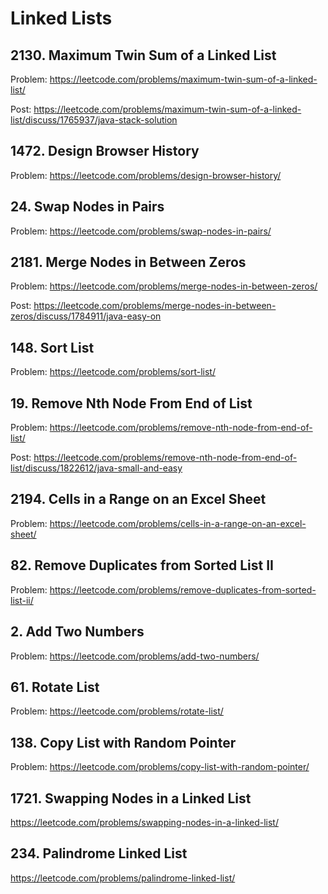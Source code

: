 # Linked Lists

## 2130. Maximum Twin Sum of a Linked List

Problem: https://leetcode.com/problems/maximum-twin-sum-of-a-linked-list/

Post: https://leetcode.com/problems/maximum-twin-sum-of-a-linked-list/discuss/1765937/java-stack-solution

## 1472. Design Browser History

Problem: https://leetcode.com/problems/design-browser-history/

## 24. Swap Nodes in Pairs

Problem: https://leetcode.com/problems/swap-nodes-in-pairs/

## 2181. Merge Nodes in Between Zeros

Problem: https://leetcode.com/problems/merge-nodes-in-between-zeros/

Post: https://leetcode.com/problems/merge-nodes-in-between-zeros/discuss/1784911/java-easy-on

## 148. Sort List

Problem: https://leetcode.com/problems/sort-list/

## 19. Remove Nth Node From End of List

Problem: https://leetcode.com/problems/remove-nth-node-from-end-of-list/

Post: https://leetcode.com/problems/remove-nth-node-from-end-of-list/discuss/1822612/java-small-and-easy

## 2194. Cells in a Range on an Excel Sheet

Problem: https://leetcode.com/problems/cells-in-a-range-on-an-excel-sheet/

## 82. Remove Duplicates from Sorted List II

Problem: https://leetcode.com/problems/remove-duplicates-from-sorted-list-ii/

## 2. Add Two Numbers

Problem: https://leetcode.com/problems/add-two-numbers/

## 61. Rotate List

Problem: https://leetcode.com/problems/rotate-list/

## 138. Copy List with Random Pointer

Problem: https://leetcode.com/problems/copy-list-with-random-pointer/

## 1721. Swapping Nodes in a Linked List

https://leetcode.com/problems/swapping-nodes-in-a-linked-list/

## 234. Palindrome Linked List

https://leetcode.com/problems/palindrome-linked-list/